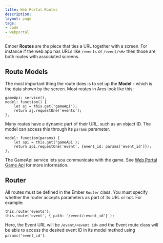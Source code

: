 ```yaml
---
title: Web Portal Routes
description: 
layout: page
tags:
- code
- webportal
---
```


Ember **Routes** are the piece that ties a URL together with a screen.  For instance if the web app has URLs like `/events` or `/event/<#>` then those are both routes with associated screens.

## Route Models

The most important thing the route does is to set up the **Model** - which is the data shown by the screen.   Most routes in Ares look like this:

    gameApi: service(),    
    model: function() {
        let aj = this.get('gameApi');
        return aj.requestOne('events');
    },

Many routes have a dynamic part of their URL, such as an object ID.  The model can access this through its `params` parameter.

    model: function(params) {
        let api = this.get('gameApi');
        return api.requestOne('event', {event_id: params['event_id']});
    },

The GameApi service lets you communicate with the game.  See [Web Portal Game Api](/tutorials/code/web-game-api.html) for more information.

## Router

All routes must be defined in the Ember `Router` class.  You must specify whether the router accepts parameters as part of its URL or not.  For example:

    this.route('events');
    this.route('event', { path: '/event/:event_id'} );

Here, the Event URL will be `/event/<event id>` and the Event route class will be able to access the desired event ID in its model method using `params['event_id']`.